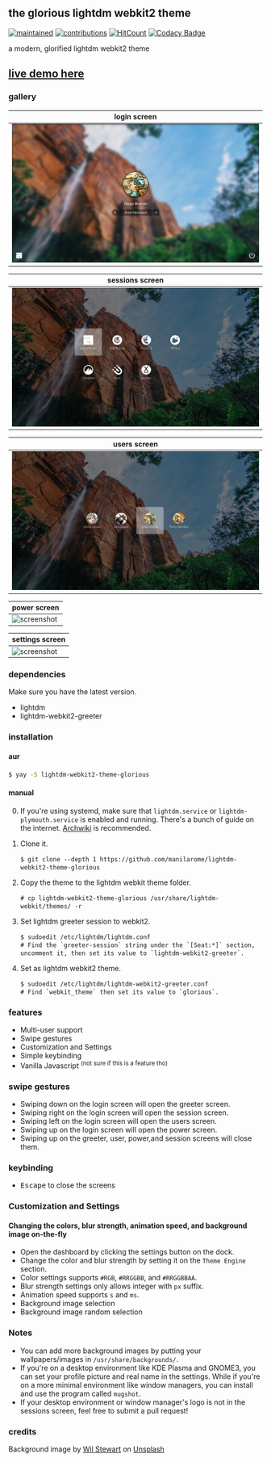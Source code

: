 ## the glorious lightdm webkit2 theme

[![maintained](https://img.shields.io/maintenance/yes/2020?label=maintained&style=flat-square)](https://github.com/manilarome/the-glorious-lightdm-webkit2-theme/commits/master) [![contributions](https://img.shields.io/badge/contribution-welcome-brightgreen&?style=flat-square)](https://github.com/manilarome/the-glorious-lightdm-webkit2-theme/pulls) [![HitCount](http://hits.dwyl.com/manilarome/the-glorious-lightdm-webkit2-theme.svg)](http://hits.dwyl.com/manilarome/the-glorious-lightdm-webkit2-theme) [![Codacy Badge](https://app.codacy.com/project/badge/Grade/0812167ef9954b74ac23f7c1bfeb3764)](https://www.codacy.com?utm_source=github.com&amp;utm_medium=referral&amp;utm_content=manilarome/the-glorious-lightdm-webkit2-theme&amp;utm_campaign=Badge_Grade)

a modern, glorified lightdm webkit2 theme

## [live demo here](https://manilarome.github.io/lightdm-webkit2-theme-glorious)

### gallery

| login screen |
| --- |
| ![screenshot](scrots/login.webp) |

| sessions screen |
| --- |
| ![screenshot](scrots/sessions.webp) |

| users screen |
| --- |
| ![screenshot](scrots/users.webp) |

| power screen |
| --- |
| ![screenshot](scrots/power.webp) |

| settings screen |
| --- |
| ![screenshot](scrots/settings.webp) |

### dependencies

Make sure you have the latest version.

+ lightdm
+ lightdm-webkit2-greeter

### installation

#### aur

```bash
$ yay -S lightdm-webkit2-theme-glorious
```

#### manual

0. If you're using systemd, make sure that `lightdm.service` or `lightdm-plymouth.service` is enabled and running. There's a bunch of guide on the internet. [Archwiki](https://wiki.archlinux.org/index.php/LightDM) is recommended.

1. Clone it.

	```
	$ git clone --depth 1 https://github.com/manilarome/lightdm-webkit2-theme-glorious
	```

2. Copy the theme to the lightdm webkit theme folder.

	```
	# cp lightdm-webkit2-theme-glorious /usr/share/lightdm-webkit/themes/ -r
	```

3. Set lightdm greeter session to webkit2.

	```
	$ sudoedit /etc/lightdm/lightdm.conf
	# Find the `greeter-session` string under the `[Seat:*]` section, uncomment it, then set its value to `lightdm-webkit2-greeter`.
	```

4. Set as lightdm webkit2 theme.

	```
	$ sudoedit /etc/lightdm/lightdm-webkit2-greeter.conf
	# Find `webkit_theme` then set its value to `glorious`.
	```

### features

+ Multi-user support
+ Swipe gestures
+ Customization and Settings
+ Simple keybinding
+ Vanilla Javascript <sup>(not sure if this is a feature tho)</sup>

### swipe gestures

+ Swiping down on the login screen will open the greeter screen.
+ Swiping right on the login screen will open the session screen.
+ Swiping left on the login screen will open the users screen.
+ Swiping up on the login screen will open the power screen.
+ Swiping up on the greeter, user, power,and session screens will close them.

### keybinding

+ <kbd>Escape</kbd> to close the screens

### Customization and Settings

#### Changing the colors, blur strength, animation speed, and background image on-the-fly

+ Open the dashboard by clicking the settings button on the dock.
+ Change the color and blur strength by setting it on the `Theme Engine` section.
+ Color settings supports `#RGB`, `#RRGGBB`, and `#RRGGBBAA`.
+ Blur strength settings only allows integer with `px` suffix.
+ Animation speed supports `s` and `ms`.
+ Background image selection
+ Background image random selection

### Notes

+ You can add more background images by putting your wallpapers/images in `/usr/share/backgrounds/`.
+ If you're on a desktop environment like KDE Plasma and GNOME3, you can set your profile picture and real name in the settings. While if you're on a more minimal environment like window managers, you can install and use the program called `mugshot`.
+ If your desktop environment or window manager's logo is not in the sessions screen, feel free to submit a pull request!

### credits

<span>Background image by <a href="https://unsplash.com/@wilstewart3?utm_source=unsplash&amp;utm_medium=referral&amp;utm_content=creditCopyText">Wil Stewart</a> on <a href="/?utm_source=unsplash&amp;utm_medium=referral&amp;utm_content=creditCopyText">Unsplash</a></span>